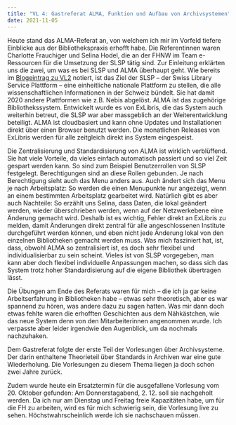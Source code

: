 ```yaml
---
title: "VL 4: Gastreferat ALMA, Funktion und Aufbau von Archivsystemen"
date: 2021-11-05
---
```

Heute stand das ALMA-Referat an, von welchem ich mir im Vorfeld tiefere Einblicke aus der Bibliothekspraxis erhofft habe. Die Referentinnen waren Charlotte Frauchiger und Selina Hodel, die an der FHNW im Team e-Ressourcen für die Umsetzung der SLSP tätig sind. Zur Einleitung erklärten uns die zwei, um was es bei SLSP und ALMA überhaupt geht. Wie bereits im <a href="https://simonebehr.github.io/LerntagebuchBAIN/2021/10/01/tag2.html">Blogeintrag zu VL2</a> notiert, ist das Ziel der SLSP – der Swiss Library Service Plattform – eine einheitliche nationale Plattform zu stellen, die alle wissenschaftlichen Informationen in der Schweiz bündelt. Sie hat damit 2020 andere Plattformen wie z.B. Nebis abgelöst. ALMA ist das zugehörige Bibliothekssystem. Entwickelt wurde es von ExLibris, die das System auch weiterhin betreut, die SLSP war aber massgeblich an der Weiterentwicklung beteiligt. ALMA ist cloudbasiert und kann ohne Updates und Installationen direkt über einen Browser benutzt werden. Die monatlichen Releases von ExLibris werden für alle zeitgleich direkt ins System eingespeist.
<p>
Die Zentralisierung und Standardisierung von ALMA ist wirklich verblüffend. Sie hat viele Vorteile, da vieles einfach automatisch passiert und so viel Zeit gespart werden kann. So sind zum Beispiel Benutzerrollen von SLSP festgelegt. Berechtigungen sind an diese Rollen gebunden. Je nach Berechtigung sieht auch das Menu anders aus. Auch ändert sich das Menu je nach Arbeitsplatz: So werden die einen Menupunkte nur angezeigt, wenn an einem bestimmten Arbeitsplatz gearbeitet wird. Natürlich gibt es aber auch Nachteile: So erzählt uns Selina, dass Daten, die lokal geändert werden, wieder überschrieben werden, wenn auf der Netzwerkebene eine Änderung gemacht wird. Deshalb ist es wichtig, Fehler direkt an ExLibris zu melden, damit Änderungen direkt zentral für alle angeschlossenen Institute durchgeführt werden können, und eben nicht jede Änderung lokal von den einzelnen Bibliotheken gemacht werden muss. Was mich fasziniert hat, ist, dass, obwohl ALMA so zentralisiert ist, es doch sehr flexibel und individualisierbar zu sein scheint. Vieles ist  von SLSP vorgegeben, man kann aber doch flexibel individuelle Anpassungen machen, so dass sich das System trotz hoher Standardisierung auf die eigene Bibliothek übertragen lässt. 
<p>
Die Übungen am Ende des Referats waren für mich – die ich ja gar keine Arbeitserfahrung in Bibliotheken habe – etwas sehr theoretisch, aber es war spannend zu hören, was andere dazu zu sagen hatten. Was mir dann doch etwas fehlte waren die erhofften Geschichten aus dem Nähkästchen, wie das neue System denn von den Mitarbeiterinnen angenommen wurde. Ich verpasste aber leider irgendwie den Augenblick, um da nochmals nachzuhaken.
<p>
Dem Gastreferat folgte der erste Teil der Vorlesungen über Archivsysteme. Der darin enthaltene Theorieteil über Standards in Archiven war eine gute Wiederholung. Die Vorlesungen zu diesem Thema liegen ja doch schon zwei Jahre zurück. 
<p>
Zudem wurde heute ein Ersatztermin für die ausgefallene Vorlesung vom 20. Oktober gefunden: Am Donnerstagabend, 2. 12. soll sie nachgeholt werden. Da ich nur am Dienstag und Freitag freie Kapazitäten habe, um für die FH zu arbeiten, wird es für mich schwierig sein, die Vorlesung live zu sehen. Höchstwahrscheinlich werde ich sie nachschauen müssen. 

